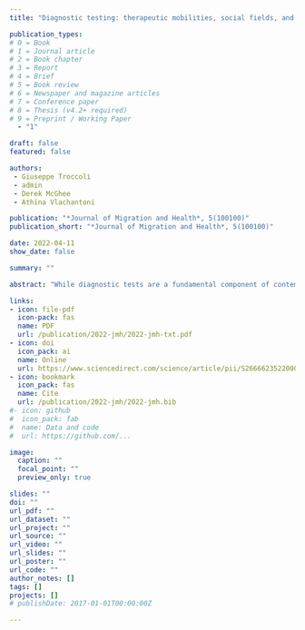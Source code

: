 ```yaml
---
title: "Diagnostic testing: therapeutic mobilities, social fields, and medical encounters in the transnational healthcare practices of Polish migrants in the UK"

publication_types:
# 0 = Book
# 1 = Journal article
# 2 = Book chapter
# 3 = Report
# 4 = Brief
# 5 = Book review
# 6 = Newspaper and magazine articles
# 7 = Conference paper
# 8 = Thesis (v4.2+ required)
# 9 = Preprint / Working Paper
  - "1"

draft: false
featured: false

authors:
 - Giuseppe Troccoli
 - admin
 - Derek McGhee
 - Athina Vlachantoni

publication: "*Journal of Migration and Health*, 5(100100)"
publication_short: "*Journal of Migration and Health*, 5(100100)"

date: 2022-04-11
show_date: false

summary: ""

abstract: "While diagnostic tests are a fundamental component of contemporary medical practice they are seldom considered in studies of transnational healthcare. This article investigates the little-studied role played by diagnostic testing in the healthcare-seeking practices of migrants. It is concerned with the experiences of Polish migrants living in the UK and who access a variety of health services in their host and origin countries across the public and private sectors. We analyse data from semi-structured phone interviews conducted in 2020 with 32 adult Poles living in the UK who identified as having themselves, or non-professionally caring for someone with, a long-term health condition. The article contributes to the literature on migrants’ transnational healthcare practices by showing the centrality of diagnostic technology in their health management and sense-making through the creation, modification, and maintenance of ‘transnational social fields’ (Levitt and Schiller 2004). By emphasizing the role of tests in the patient-doctor relationship the article exposes the therapeutic outcomes of the mobilities of patients and tests as they intersect with physicians in multiple medical encounters."

links:
- icon: file-pdf
  icon-pack: fas
  name: PDF
  url: /publication/2022-jmh/2022-jmh-txt.pdf
- icon: doi
  icon_pack: ai
  name: Online
  url: https://www.sciencedirect.com/science/article/pii/S266662352200023X
- icon: bookmark
  icon_pack: fas
  name: Cite
  url: /publication/2022-jmh/2022-jmh.bib
#- icon: github
#  icon_pack: fab
#  name: Data and code
#  url: https://github.com/...

image:
  caption: ""
  focal_point: ""
  preview_only: true

slides: ""
doi: ""
url_pdf: ""
url_dataset: ""
url_project: ""
url_source: ""
url_video: ""
url_slides: ""
url_poster: ""
url_code: ""
author_notes: []
tags: []
projects: []
# publishDate: 2017-01-01T00:00:00Z

---
```

